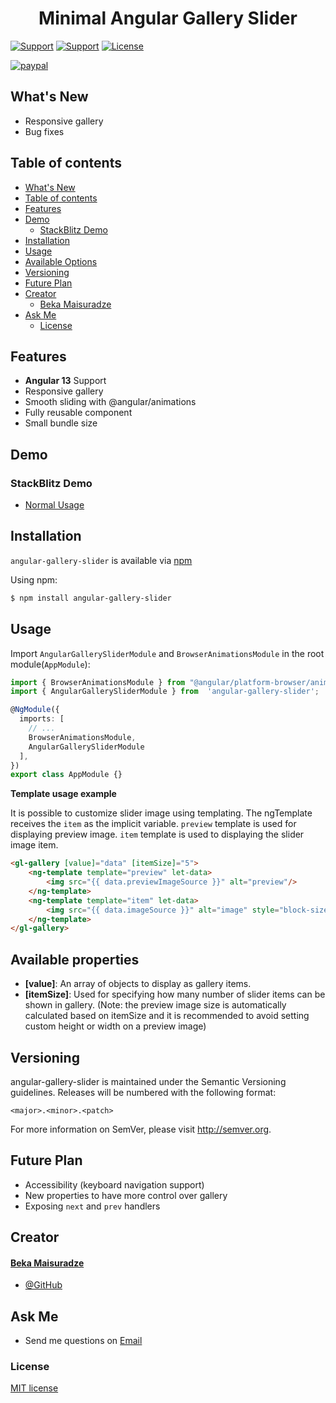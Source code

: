 <p align="center">
  <h1 align="center">Minimal Angular Gallery Slider</h1>
</p>

[![Support](https://img.shields.io/badge/Support-Angular%2012%2B-blue.svg?style=flat-square)]()
[![Support](https://img.shields.io/badge/Support-Angular%2013%2B-blue.svg?style=flat-square)]()
[![License](https://img.shields.io/badge/license-MIT-blue.svg?style=flat-square)]()
 
[paypal]: https://img.shields.io/badge/-donate-blue.svg?logo=paypal
[![paypal]](https://www.paypal.me/bekaam)

## What's New
- Responsive gallery
- Bug fixes


## Table of contents

- [What's New](#whats-new)
- [Table of contents](#table-of-contents)
- [Features](#features)
- [Demo](#demo)
  - [StackBlitz Demo](#stackblitz-demo)
- [Installation](#installation)
- [Usage](#usage)
- [Available Options](#available-options)
- [Versioning](#versioning)
- [Future Plan](#versioning)
- [Creator](#creator)
  - [Beka Maisuradze](#beka-maisuradze)
- [Ask Me](#ask-me)
  - [License](#license)


## Features

- **Angular 13** Support
- Responsive gallery
- Smooth sliding with @angular/animations
- Fully reusable component
- Small bundle size

## Demo


### StackBlitz Demo

- [Normal Usage](https://stackblitz.com/edit/angular-ivy-v2hdpm)



## Installation

`angular-gallery-slider` is available via [npm](https://www.npmjs.com/package/angular-gallery-slider)

Using npm:

```bash
$ npm install angular-gallery-slider
```

## Usage

Import `AngularGallerySliderModule` and `BrowserAnimationsModule` in the root module(`AppModule`):

```typescript
import { BrowserAnimationsModule } from "@angular/platform-browser/animations";
import { AngularGallerySliderModule } from  'angular-gallery-slider';

@NgModule({
  imports: [
    // ...
    BrowserAnimationsModule, 
    AngularGallerySliderModule
  ],
})
export class AppModule {}
```

**Template usage example**

It is possible to customize slider image using templating. The ngTemplate receives the `item` as the implicit variable. `preview` template is used for displaying preview image. `item` template is used to displaying the slider image item. 

```html
<gl-gallery [value]="data" [itemSize]="5">
	<ng-template template="preview" let-data>
		<img src="{{ data.previewImageSource }}" alt="preview"/>
	</ng-template>
	<ng-template template="item" let-data>
		<img src="{{ data.imageSource }}" alt="image" style="block-size: 100px; inline-size: 100px;"/>
	</ng-template>
</gl-gallery>
```

## Available properties

- **[value]**: An array of objects to display as gallery items.
- **[itemSize]**:  Used for specifying how many number of slider items can be shown in gallery. (Note: the preview image size is automatically calculated based on itemSize and it is recommended to avoid setting custom height or width on a preview image)

## Versioning

angular-gallery-slider is maintained under the Semantic Versioning guidelines.
Releases will be numbered with the following format:

`<major>.<minor>.<patch>`

For more information on SemVer, please visit http://semver.org.

## Future Plan
- Accessibility (keyboard navigation support)
- New properties to have more control over gallery
- Exposing `next` and `prev` handlers

## Creator

#### [Beka Maisuradze](mailto:maisuradzebeka0@gmail.com)

- [@GitHub](https://github.com/bekamais)

## Ask Me

- Send me questions on  [Email](mailto:maisuradzebeka0@gmail.com) 

### License

[MIT license](./LICENSE)
